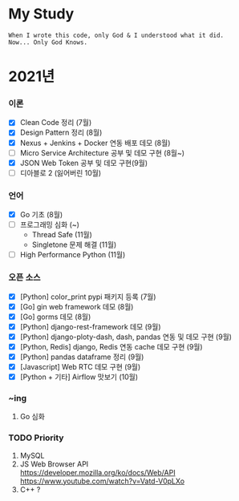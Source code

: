 # My Study
```
When I wrote this code, only God & I understood what it did.  
Now... Only God Knows.
```

# 2021년
### 이론
- [X] Clean Code 정리 (7월)
- [X] Design Pattern 정리 (8월)
- [X] Nexus + Jenkins + Docker 연동 배포 데모 (8월)
- [ ] Micro Service Architecture 공부 및 데모 구현 (8월~)
- [X] JSON Web Token 공부 및 데모 구현(9월)
- [ ] 디아블로 2 (잃어버린 10월)

### 언어
- [X] Go 기초 (8월)
- [ ] 프로그래밍 심화 (~)
    * Thread Safe (11월)
    * Singletone 문제 해결 (11월)   
- [ ] High Performance Python (11월)

### 오픈 소스
- [X] [Python] color_print pypi 패키지 등록 (7월)
- [X] [Go] gin web framework 데모 (8월) 
- [X] [Go] gorms 데모 (8월)
- [X] [Python] django-rest-framework 데모 (9월)
- [X] [Python] django-ploty-dash, dash, pandas 연동 및 데모 구현 (9월)
- [x] [Python, Redis] django, Redis 연동 cache 데모 구현 (9월)
- [X] [Python] pandas dataframe 정리 (9월)
- [X] [Javascript] Web RTC 데모 구현 (9월)
- [X] [Python + 기타] Airflow 맛보기 (10월)

### ~ing
1. Go 심화


### TODO Priority
1. MySQL
1. JS Web Browser API  
https://developer.mozilla.org/ko/docs/Web/API  
https://www.youtube.com/watch?v=Vatd-V0pLXo
1. C++ ?